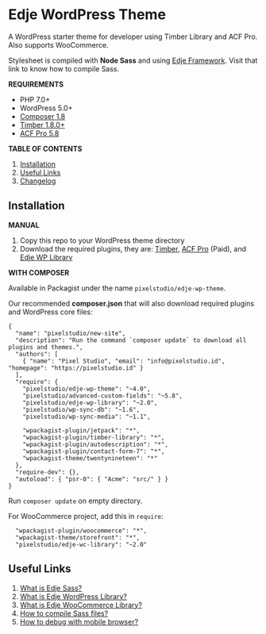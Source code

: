 # Edje WordPress Theme

A WordPress starter theme for developer using Timber Library and ACF Pro. Also supports WooCommerce.

Stylesheet is compiled with **Node Sass** and using [Edje Framework](https://github.com/hrsetyono/edje). Visit that link to know how to compile Sass.

**REQUIREMENTS**

- PHP 7.0+
- WordPress 5.0+
- [Composer 1.8](https://getcomposer.org/)
- [Timber 1.8.0+](https://wordpress.org/plugins/timber-library/)
- [ACF Pro 5.8](https://www.advancedcustomfields.com/)

**TABLE OF CONTENTS**

1. [Installation](#installation)
1. [Useful Links](#useful-links)
1. [Changelog](https://github.com/hrsetyono/edje-wp-theme/wiki/Changelog)

## Installation

**MANUAL**

1. Copy this repo to your WordPress theme directory
1. Download the required plugins, they are: [Timber](https://wordpress.org/plugins/timber-library/), [ACF Pro](https://www.advancedcustomfields.com/pro/) (Paid), and [Edje WP Library](https://github.com/hrsetyono/edje-wp-library)

**WITH COMPOSER**

Available in Packagist under the name `pixelstudio/edje-wp-theme`.

Our recommended **composer.json** that will also download required plugins and WordPress core files:

```
{
  "name": "pixelstudio/new-site",
  "description": "Run the command `composer update` to download all plugins and themes.",
  "authors": [
    { "name": "Pixel Studio", "email": "info@pixelstudio.id", "homepage": "https://pixelstudio.id" }
  ],
  "require": {
    "pixelstudio/edje-wp-theme": "~4.0",
    "pixelstudio/advanced-custom-fields": "~5.8",
    "pixelstudio/edje-wp-library": "~2.0",
    "pixelstudio/wp-sync-db": "~1.6",
    "pixelstudio/wp-sync-media": "~1.1",

    "wpackagist-plugin/jetpack": "*",
    "wpackagist-plugin/timber-library": "*",
    "wpackagist-plugin/autodescription": "*",
    "wpackagist-plugin/contact-form-7": "*",
    "wpackagist-theme/twentynineteen": "*"
  },
  "require-dev": {},
  "autoload": { "psr-0": { "Acme": "src/" } }
}
```

Run `composer update` on empty directory.

For WooCommerce project, add this in `require`:

```
  "wpackagist-plugin/woocommerce": "*",
  "wpackagist-theme/storefront": "*",
  "pixelstudio/edje-wc-library": "~2.0"
```

## Useful Links

1. [What is Edje Sass?](https://github.com/hrsetyono/edje/wiki)
1. [What is Edje WordPress Library?](https://github.com/hrsetyono/edje-wp-library)
1. [What is Edje WooCommerce Library?](https://github.com/hrsetyono/edje-wc-library)
1. [How to compile Sass files?](https://github.com/hrsetyono/edje/wiki#installation)
1. [How to debug with mobile browser?](https://github.com/hrsetyono/generator-edje/wiki/My-Workflow#debugging-in-mobile)